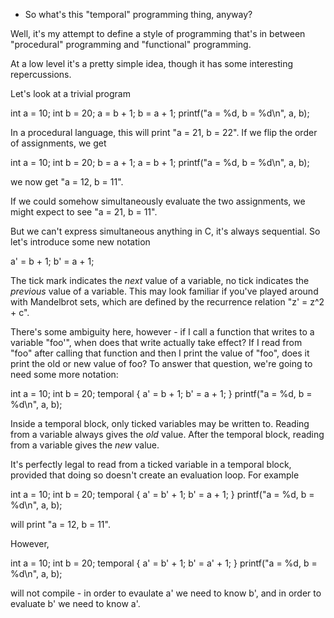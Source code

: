  - So what's this "temporal" programming thing, anyway?

 Well, it's my attempt to define a style of programming that's in between "procedural" programming and "functional" programming.

 At a low level it's a pretty simple idea, though it has some interesting repercussions.

 Let's look at a trivial program

 int a = 10;
 int b = 20;
 a = b + 1;
 b = a + 1;
 printf("a = %d, b = %d\n", a, b);
 
 In a procedural language, this will print "a = 21, b = 22". If we flip the order of assignments, we get 

 int a = 10;
 int b = 20;
 b = a + 1;
 a = b + 1;
 printf("a = %d, b = %d\n", a, b);

 we now get "a = 12, b = 11". 

 If we could somehow simultaneously evaluate the two assignments, we might expect to see "a = 21, b = 11".

 But we can't express simultaneous anything in C, it's always sequential. So let's introduce some new notation

 a' = b + 1;
 b' = a + 1;

 The tick mark indicates the _next_ value of a variable, no tick indicates the _previous_ value of a variable. This may look familiar if you've played around with Mandelbrot sets, which are defined by the recurrence relation "z' = z^2 + c".

 There's some ambiguity here, however - if I call a function that writes to a variable "foo'", when does that write actually take effect? If I read from "foo" after calling that function and then I print the value of "foo", does it print the old or new value of foo? To answer that question, we're going to need some more notation:

 int a = 10;
 int b = 20;
 temporal {
    a' = b + 1;
    b' = a + 1;
 }
 printf("a = %d, b = %d\n", a, b);

Inside a temporal block, only ticked variables may be written to. Reading from a variable always gives the _old_ value. After the temporal block, reading from a variable gives the _new_ value.

It's perfectly legal to read from a ticked variable in a temporal block, provided that doing so doesn't create an evaluation loop. For example

 int a = 10;
 int b = 20;
 temporal {
    a' = b' + 1;
    b' = a + 1;
 }
 printf("a = %d, b = %d\n", a, b);

will print "a = 12, b = 11".

However, 

 int a = 10;
 int b = 20;
 temporal {
    a' = b' + 1;
    b' = a' + 1;
 }
 printf("a = %d, b = %d\n", a, b);

will not compile - in order to evaulate a' we need to know b', and in order to evaluate b' we need to know a'.